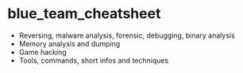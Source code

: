 # blue_team_cheatsheet
* Reversing, malware analysis, forensic, debugging, binary analysis
* Memory analysis and dumping
* Game hacking
* Tools, commands, short infos and techniques

